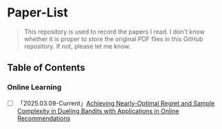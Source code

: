 # Paper-List

> This repository is used to record the papers I read. 
> I don't know whether it is proper to store the original PDF files in this GitHub repository. If not, please let me know.

## Table of Contents

### Online Learning

- [ ] 「2025.03.09-Current」[Achieving Nearly-Optimal Regret and Sample Complexity in Dueling Bandits with Applications in Online Recommendations](https://www.lamda.nju.edu.cn/maljh/publication/REDB_cr.pdf)
